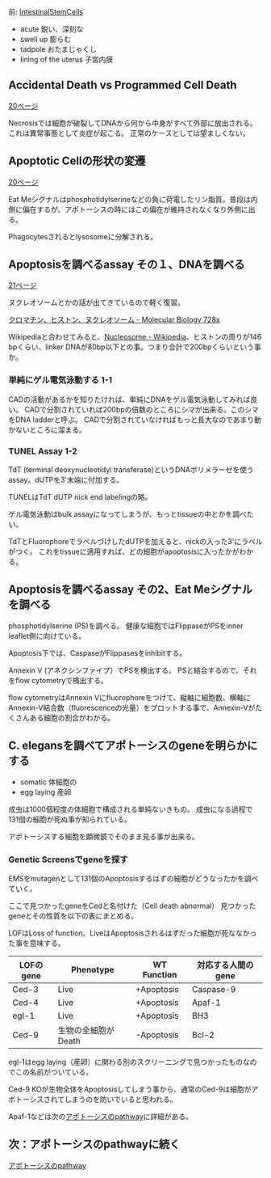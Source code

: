 前: [IntestinalStemCells](IntestinalStemCells.md)


- acute 鋭い、深刻な
- swell up 膨らむ
- tadpole おたまじゃくし
- lining of the uterus 子宮内膜

## Accidental Death vs Programmed Cell Death

[20ページ](https://karino2.github.io/ImageGallery/CellBiology706x3.html#lg=1&slide=19)

Necrosisでは細胞が破裂してDNAから何から中身がすべて外部に放出される。
これは異常事態として炎症が起こる。
正常のケースとしては望ましくない。

## Apoptotic Cellの形状の変遷

[20ページ](https://karino2.github.io/ImageGallery/CellBiology706x3.html#lg=1&slide=19)

Eat Meシグナルはphosphotidylserineなどの負に荷電したリン脂質。普段は内側に偏在するが、アポトーシスの時にはこの偏在が維持されなくなり外側に出る。

Phagocytesされるとlysosomeに分解される。

## Apoptosisを調べるassay その１、DNAを調べる

[21ページ](https://karino2.github.io/ImageGallery/CellBiology706x3.html#lg=1&slide=20)

ヌクレオソームとかの話が出てきているので軽く復習。

[クロマチン、ヒストン、ヌクレオソーム - Molecular Biology 728x](https://karino2.github.io/MolecularBiology728x/%E3%82%AF%E3%83%AD%E3%83%9E%E3%83%81%E3%83%B3%E3%80%81%E3%83%92%E3%82%B9%E3%83%88%E3%83%B3%E3%80%81%E3%83%8C%E3%82%AF%E3%83%AC%E3%82%AA%E3%82%BD%E3%83%BC%E3%83%A0)

Wikipediaと合わせてみると、[Nucleosome - Wikipedia](https://en.wikipedia.org/wiki/Nucleosome#cite_ref-diffbp_11-0)、ヒストンの周りが146 bpくらい、linker DNAが80bp以下との事。つまり合計で200bpくらいという事か。

### 単純にゲル電気泳動する 1-1

CADの活動があるかを知りたければ、単純にDNAをゲル電気泳動してみれば良い。
CADで分割されていれば200bpの倍数のところにシマが出来る。このシマをDNA ladderと呼ぶ。
CADで分割されていなければもっと長大なのであまり動かないところに溜まる。

### TUNEL Assay 1-2

TdT (terminal deoxynucleotidyl transferase)というDNAポリメラーゼを使うassay。dUTPを3'末端に付加する。

TUNELはTdT dUTP nick end labelingの略。

ゲル電気泳動はbulk assayになってしまうが、もっとtissueの中とかを調べたい。

TdTとFluorophoreでラベルづけしたdUTPを加えると、nickの入った3'にラベルがつく。
これをtissueに適用すれば、どの細胞がapoptosisに入ったかがわかる。

## Apoptosisを調べるassay その2、Eat Meシグナルを調べる

phosphotidylserine (PS)を調べる。
健康な細胞ではFlippaseがPSをinner leaflet側に向けている。

Apoptosis下では、CaspaseがFlippasesをinhibitする。

Annexin V (アネクシンファイブ）でPSを検出する。
PSと結合するので、それをflow cytometryで検出する。

flow cytometryはAnnexin Vにfluorophoreをつけて、縦軸に細胞数、横軸にAnnexin-V結合数（fluorescenceの光量）をプロットする事で、Annexin-Vがたくさんある細胞の割合がわかる。

## C. elegansを調べてアポトーシスのgeneを明らかにする

- somatic 体細胞の
- egg laying 産卵

成虫は1000個程度の体細胞で構成される単純ないきもの。
成虫になる過程で131個の細胞が死ぬ事が知られている。

アポトーシスする細胞を顕微鏡でそのまま見る事が出来る。

### Genetic Screensでgeneを探す

EMSをmutagenとして131個のApoptosisするはずの細胞がどうなったかを調べていく。

ここで見つかったgeneをCedと名付けた（Cell death abnormal）
見つかったgeneとその性質を以下の表にまとめる。

LOFはLoss of function。LiveはApoptosisされるはずだった細胞が死ななかった事を意味する。

| LOFのgene | Phenotype | WT Function |対応する人間のgene|
| ---- | ---- | ---- | ---- |
| Ced-3 | Live | +Apoptosis | Caspase-9 |
| Ced-4 | Live | +Apoptosis | Apaf-1 |
| egl-1 | Live | +Apoptosis | BH3 |
| Ced-9 | 生物の全細胞がDeath | -Apoptosis | Bcl-2 |

egl-1はegg laying（産卵）に関わる別のスクリーニングで見つかったものなのでこの名前がついている。

Ced-9 KOが生物全体をApoptosisしてしまう事から、通常のCed-9は細胞がアポトーシスされてしまうのを防いでいると思われる。

Apaf-1などは次の[アポトーシスのpathway](アポトーシスのpathway.md)に詳細がある。

## 次：アポトーシスのpathwayに続く

[アポトーシスのpathway](アポトーシスのpathway.md)